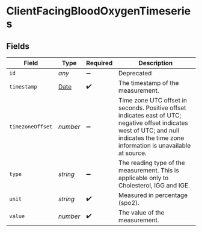# ClientFacingBloodOxygenTimeseries


## Fields

| Field                                                                                                                                                                                 | Type                                                                                                                                                                                  | Required                                                                                                                                                                              | Description                                                                                                                                                                           |
| ------------------------------------------------------------------------------------------------------------------------------------------------------------------------------------- | ------------------------------------------------------------------------------------------------------------------------------------------------------------------------------------- | ------------------------------------------------------------------------------------------------------------------------------------------------------------------------------------- | ------------------------------------------------------------------------------------------------------------------------------------------------------------------------------------- |
| `id`                                                                                                                                                                                  | *any*                                                                                                                                                                                 | :heavy_minus_sign:                                                                                                                                                                    | Deprecated                                                                                                                                                                            |
| `timestamp`                                                                                                                                                                           | [Date](https://developer.mozilla.org/en-US/docs/Web/JavaScript/Reference/Global_Objects/Date)                                                                                         | :heavy_check_mark:                                                                                                                                                                    | The timestamp of the measurement.                                                                                                                                                     |
| `timezoneOffset`                                                                                                                                                                      | *number*                                                                                                                                                                              | :heavy_minus_sign:                                                                                                                                                                    | Time zone UTC offset in seconds. Positive offset indicates east of UTC; negative offset indicates west of UTC; and null indicates the time zone information is unavailable at source. |
| `type`                                                                                                                                                                                | *string*                                                                                                                                                                              | :heavy_minus_sign:                                                                                                                                                                    | The reading type of the measurement. This is applicable only to Cholesterol, IGG and IGE.                                                                                             |
| `unit`                                                                                                                                                                                | *string*                                                                                                                                                                              | :heavy_check_mark:                                                                                                                                                                    | Measured in percentage (spo2).                                                                                                                                                        |
| `value`                                                                                                                                                                               | *number*                                                                                                                                                                              | :heavy_check_mark:                                                                                                                                                                    | The value of the measurement.                                                                                                                                                         |